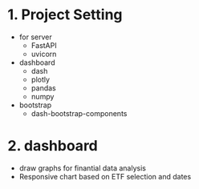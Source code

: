 # 1. Project Setting
- for server
    - FastAPI
    - uvicorn
- dashboard
    - dash
    - plotly
    - pandas
    - numpy
- bootstrap
    - dash-bootstrap-components

# 2. dashboard
- draw graphs for finantial data analysis
- Responsive chart based on ETF selection and dates
